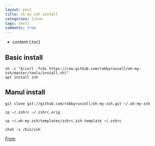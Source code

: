 ```yaml
---
layout: post
title: oh my zsh install
categories: linux
tags: shell
comments: true
---
```


* content
{:toc}

## Basic install

```
sh -c "$(curl -fsSL https://raw.github.com/robbyrussell/oh-my-zsh/master/tools/install.sh)"
apt install zsh
```

## Manul install

```
git clone git://github.com/robbyrussell/oh-my-zsh.git ~/.oh-my-zsh

cp ~/.zshrc ~/.zshrc.orig

cp ~/.oh-my-zsh/templates/zshrc.zsh-template ~/.zshrc

chsh -s /bin/zsh
```

[From](https://github.com/robbyrussell/oh-my-zsh/)

